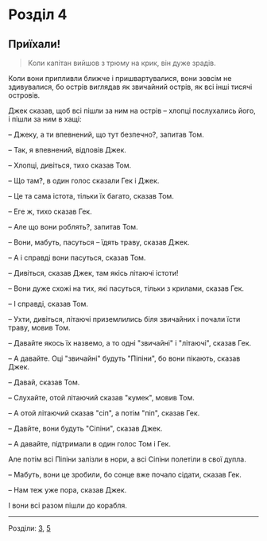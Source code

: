 # Розділ 4
## Приїхали!

>Коли капітан вийшов з трюму на крик, він дуже зрадів.

Коли вони припливли ближче і пришвартувалися, вони зовсім не здивувалися,
бо острів виглядав як звичайний острів, як всі інші тисячі островів.

Джек сказав, щоб всі пішли за ним на острів – хлопці послухались його, і
пішли за ним в хащі:

– Джеку, а ти впевнений, що тут безпечно?, запитав Том.

– Так, я впевнений, відповів Джек.

– Хлопці, дивіться, тихо сказав Том.

– Що там?, в один голос сказали Гек і Джек.

– Це та сама істота, тільки їх багато, сказав Том.

– Еге ж, тихо сказав Гек.

– Але що вони роблять?, запитав Том.

– Вони, мабуть, пасуться – їдять траву, сказав Джек.

– А і справді вони пасуться, сказав Том.

– Дивіться, сказав Джек, там якісь літаючі істоти!

– Вони дуже схожі на тих, які пасуться, тільки з крилами, сказав Гек.

– І справді, сказав Том.

– Ухти, дивіться, літаючі приземлились біля звичайних і почали їсти траву, мовив Том.

– Давайте якось їх назвемо, а то одні "звичайні" і "літаючі", сказав Гек.

– А давайте. Оці "звичайні" будуть "Піпіни", бо вони пікають, сказав Джек.

– Давай, сказав Том.

– Слухайте, отой літаючий сказав "кумек", мовив Том.

– А отой літаючий сказав "сіп", а потім "піп", сказав Гек.

– Давйте, вони будуть "Сіпіни", сказав Джек.

–  А давайте, підтримали в один голос Том і Гек.

Але потім всі Піпіни залізли в нори, а всі Сіпіни полетіли в свої дупла.

– Мабуть, вони це зробили, бо сонце вже почало сідати, сказав Гек.

– Нам теж уже пора, сказав Джек.

І вони всі разом пішли до корабля.

----
Розділи:
[3](Розділ03.md),
[5](Розділ05.md)
